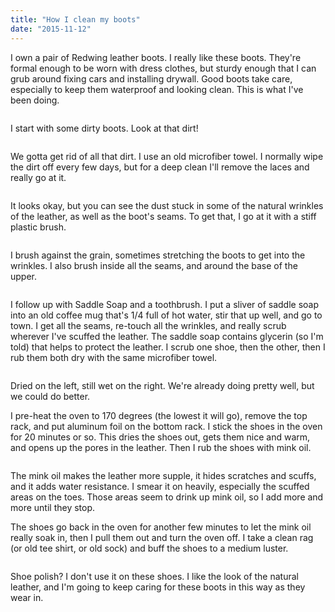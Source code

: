 ```yaml
---
title: "How I clean my boots"
date: "2015-11-12"
---
```



I own a pair of Redwing leather boots. I really like these boots. They're formal enough to be worn with dress clothes, but sturdy enough that I can grub around fixing cars and installing drywall. Good boots take care, especially to keep them waterproof and looking clean. This is what I've been doing.

<a href="https://agocs.smugmug.com/Other/Boots/i-tzM95Xg/A"><img src="https://agocs.smugmug.com/Other/Boots/i-tzM95Xg/0/L/20151112132901-XL.jpg" alt=""></a>

<!--more-->

I start with some dirty boots. Look at that dirt!

<a href="https://agocs.smugmug.com/Other/Boots/i-jjzVkjC/A"><img src="https://agocs.smugmug.com/Other/Boots/i-jjzVkjC/0/XL/20151112132910-XL.jpg" alt=""></a>

We gotta get rid of all that dirt. I use an old microfiber towel. I normally wipe the dirt off every few days, but for a deep clean I'll remove the laces and really go at it.

<a href="https://agocs.smugmug.com/Other/Boots/i-xLvtPHD/A"><img src="https://agocs.smugmug.com/Other/Boots/i-xLvtPHD/0/XL/20151112133247-XL.jpg" alt=""></a>

It looks okay, but you can see the dust stuck in some of the natural wrinkles of the leather, as well as the boot's seams. To get that, I go at it with a stiff plastic brush.

<a href="https://agocs.smugmug.com/Other/Boots/i-FF6vpn6/A"><img src="https://agocs.smugmug.com/Other/Boots/i-FF6vpn6/0/XL/20151112133545-XL.jpg" alt=""></a>

I brush against the grain, sometimes stretching the boots to get into the wrinkles. I also brush inside all the seams, and around the base of the upper.

<a href="https://agocs.smugmug.com/Other/Boots/i-dJLzTpg/A"><img src="https://agocs.smugmug.com/Other/Boots/i-dJLzTpg/0/XL/20151112134907-XL.jpg" alt=""></a>

I follow up with Saddle Soap and a toothbrush. I put a sliver of saddle soap into an old coffee mug that's 1/4 full of hot water, stir that up well, and go to town. I get all the seams, re-touch all the wrinkles, and really scrub wherever I've scuffed the leather. The saddle soap contains glycerin (so I'm told) that helps to protect the leather. I scrub one shoe, then the other, then I rub them both dry with the same microfiber towel. 

<a href="https://agocs.smugmug.com/Other/Boots/i-znGdxFH/A"><img src="https://agocs.smugmug.com/Other/Boots/i-znGdxFH/0/XL/20151112140024-XL.jpg" alt=""></a>

Dried on the left, still wet on the right. We're already doing pretty well, but we could do better.

I pre-heat the oven to 170 degrees (the lowest it will go), remove the top rack, and put aluminum foil on the bottom rack. I stick the shoes in the oven for 20 minutes or so. This dries the shoes out, gets them nice and warm, and opens up the pores in the leather. Then I rub the shoes with mink oil.

<a href="https://agocs.smugmug.com/Other/Boots/i-Pnt7Knd/A"><img src="https://agocs.smugmug.com/Other/Boots/i-Pnt7Knd/0/XL/20151112143913-XL.jpg" alt=""></a>

The mink oil makes the leather more supple, it hides scratches and scuffs, and it adds water resistance. I smear it on heavily, especially the scuffed areas on the toes. Those areas seem to drink up mink oil, so I add more and more until they stop. 

The shoes go back in the oven for another few minutes to let the mink oil really soak in, then I pull them out and turn the oven off. I take a clean rag (or old tee shirt, or old sock) and buff the shoes to a medium luster. 

<a href="https://agocs.smugmug.com/Other/Boots/i-S8CFvkD/A"><img src="https://agocs.smugmug.com/Other/Boots/i-S8CFvkD/0/XL/20151112145809-XL.jpg" alt=""></a>

Shoe polish? I don't use it on these shoes. I like the look of the natural leather, and I'm going to keep caring for these boots in this way as they wear in.



